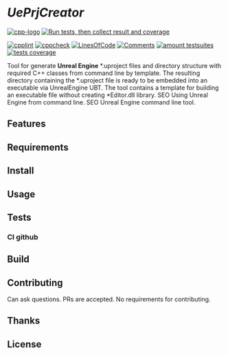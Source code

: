 # _UePrjCreator_
[![cpp-logo](https://img.shields.io/badge/C++v17-Solutions-blue.svg?style=flat&logo=c%2B%2B)](
https://en.wikipedia.org/wiki/C++
) [![Run tests, then collect result and coverage](https://github.com/Alex0vSky/UePrjCreator/actions/workflows/TestsResultAndCoverage.yml/badge.svg)](https://github.com/Alex0vSky/UePrjCreator/actions/workflows/TestsResultAndCoverage.yml)

[![cpplint](https://gist.githubusercontent.com/Alex0vSky/c200bc8d7e3cc3a79b61351963b2d390/raw/GoogleStyle_cpplint.svg)](
https://Alex0vSky.github.io/project-qa-report/UePrjCreator/cpplint.xml
) [![cppcheck](https://gist.githubusercontent.com/Alex0vSky/c200bc8d7e3cc3a79b61351963b2d390/raw/StaticAnalysis_cppcheck.svg)](
https://Alex0vSky.github.io/project-qa-report/UePrjCreator/cppcheck.xml
) [![LinesOfСode](https://gist.githubusercontent.com/Alex0vSky/c200bc8d7e3cc3a79b61351963b2d390/raw/Metrixpp-LinesOfСode.svg)](
https://Alex0vSky.github.io/project-qa-report/UePrjCreator/metrixpp.txt
) [![Comments](https://gist.githubusercontent.com/Alex0vSky/c200bc8d7e3cc3a79b61351963b2d390/raw/Metrixpp-Comments.svg)](
https://Alex0vSky.github.io/project-qa-report/UePrjCreator/metrixpp.txt
) [![amount testsuites](https://gist.githubusercontent.com/Alex0vSky/c200bc8d7e3cc3a79b61351963b2d390/raw/GoogleTest-testsuites-Windows-x86-Debug.svg)](
https://Alex0vSky.github.io/project-qa-report/UePrjCreator/GoogleTestCombinedOutput/index.html
) [![tests coverage](https://gist.githubusercontent.com/Alex0vSky/c200bc8d7e3cc3a79b61351963b2d390/raw/TestsCoverage-Occ-Windows-x86-Debug.svg)](
https://Alex0vSky.github.io/project-qa-report/UePrjCreator/HtmlReportOcc/index.html
)

Tool for generate __Unreal Engine__ *.uproject files and directory structure with required C++ classes from command line by template.
The resulting directory containing the *.uproject file is ready to be embedded into an executable via UnrealEngine UBT.
The tool contains a template for building an executable file without creating *Editor.dll library.
SEO Using Unreal Engine from command line.
SEO Unreal Engine command line tool.

## Features

## Requirements

## Install

## Usage

## Tests

### CI github

## Build

## Contributing
Can ask questions. PRs are accepted. No requirements for contributing.

## Thanks

## License
